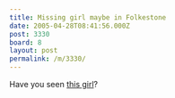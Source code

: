 ```yaml
---
title: Missing girl maybe in Folkestone
date: 2005-04-28T08:41:56.000Z
post: 3330
board: 8
layout: post
permalink: /m/3330/
---
```

Have you seen <a href="http://www.cambridge-news.co.uk/news/city/2005/04/27/cead50a3-b863-4a37-87ed-e2cb86b3f0de.lpf">this girl</a>?
